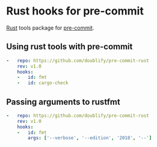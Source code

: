 # Rust hooks for pre-commit

[Rust](https://www.rust-lang.org) tools package for [pre-commit](https://pre-commit.com).

## Using rust tools with pre-commit

```yaml
-   repo: https://github.com/doublify/pre-commit-rust
    rev: v1.0
    hooks:
    -   id: fmt
    -   id: cargo-check
```

## Passing arguments to rustfmt

```yaml
-   repo: https://github.com/doublify/pre-commit-rust
    rev: v1.0
    hooks:
    -   id: fmt
        args: ['--verbose', '--edition', '2018', '--']
```
